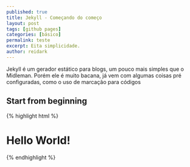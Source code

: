 ```yaml
---
published: true
title: Jekyll - Começando do começo
layout: post
tags: [github pages]
categories: [básico]
permalink: teste
excerpt: Eita simplicidade.
author: reidark
---
```

Jekyll é um gerador estático para blogs, um pouco mais simples que o Midleman. Porém ele é muito bacana, já vem com algumas coisas pré configuradas, como o uso de marcação
para códigos

## Start from beginning

{% highlight html %}

<!doctype html>
<html>
  <head>
    <meta charset="utf-8">
    <title>Jekyll - A little start</title>
  </head>
  <body>
    <h1>Hello World!</h1>  
  </body>
</html>

{% endhighlight %}
